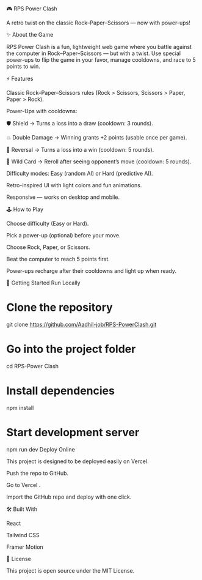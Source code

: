 🎮 RPS Power Clash

A retro twist on the classic Rock–Paper–Scissors — now with power-ups!

✨ About the Game

RPS Power Clash is a fun, lightweight web game where you battle against the computer in Rock–Paper–Scissors — but with a twist.
Use special power-ups to flip the game in your favor, manage cooldowns, and race to 5 points to win.

⚡ Features

Classic Rock–Paper–Scissors rules (Rock > Scissors, Scissors > Paper, Paper > Rock).

Power-Ups with cooldowns:

🛡️ Shield → Turns a loss into a draw (cooldown: 3 rounds).

💥 Double Damage → Winning grants +2 points (usable once per game).

🔄 Reversal → Turns a loss into a win (cooldown: 5 rounds).

🎲 Wild Card → Reroll after seeing opponent’s move (cooldown: 5 rounds).

Difficulty modes: Easy (random AI) or Hard (predictive AI).

Retro-inspired UI with light colors and fun animations.

Responsive — works on desktop and mobile.

🕹️ How to Play

Choose difficulty (Easy or Hard).

Pick a power-up (optional) before your move.

Choose Rock, Paper, or Scissors.

Beat the computer to reach 5 points first.

Power-ups recharge after their cooldowns and light up when ready.

🚀 Getting Started
Run Locally
# Clone the repository
git clone https://github.com/Aadhil-job/RPS-PowerClash.git

# Go into the project folder
cd RPS-Power Clash

# Install dependencies
npm install

# Start development server
npm run dev
Deploy Online

This project is designed to be deployed easily on Vercel.

Push the repo to GitHub.

Go to Vercel
.

Import the GitHub repo and deploy with one click.

🛠️ Built With

React

Tailwind CSS

Framer Motion

📜 License

This project is open source under the MIT License.
